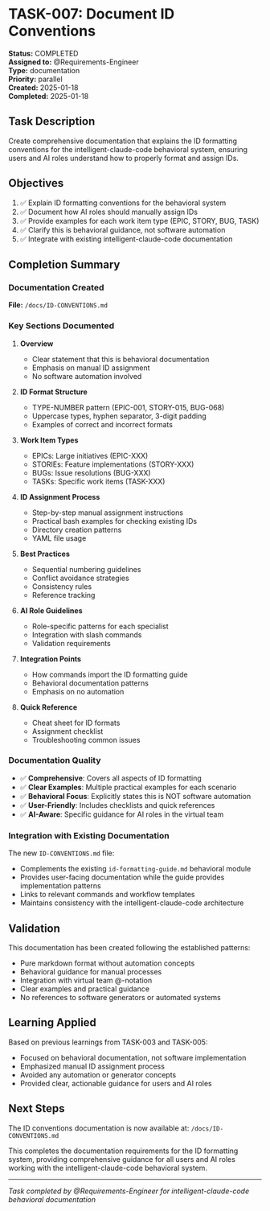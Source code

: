 # TASK-007: Document ID Conventions

**Status:** COMPLETED  
**Assigned to:** @Requirements-Engineer  
**Type:** documentation  
**Priority:** parallel  
**Created:** 2025-01-18  
**Completed:** 2025-01-18  

## Task Description

Create comprehensive documentation that explains the ID formatting conventions for the intelligent-claude-code behavioral system, ensuring users and AI roles understand how to properly format and assign IDs.

## Objectives

1. ✅ Explain ID formatting conventions for the behavioral system
2. ✅ Document how AI roles should manually assign IDs  
3. ✅ Provide examples for each work item type (EPIC, STORY, BUG, TASK)
4. ✅ Clarify this is behavioral guidance, not software automation
5. ✅ Integrate with existing intelligent-claude-code documentation

## Completion Summary

### Documentation Created

**File:** `/docs/ID-CONVENTIONS.md`

### Key Sections Documented

1. **Overview**
   - Clear statement that this is behavioral documentation
   - Emphasis on manual ID assignment
   - No software automation involved

2. **ID Format Structure**
   - TYPE-NUMBER pattern (EPIC-001, STORY-015, BUG-068)
   - Uppercase types, hyphen separator, 3-digit padding
   - Examples of correct and incorrect formats

3. **Work Item Types**
   - EPICs: Large initiatives (EPIC-XXX)
   - STORIEs: Feature implementations (STORY-XXX)
   - BUGs: Issue resolutions (BUG-XXX)
   - TASKs: Specific work items (TASK-XXX)

4. **ID Assignment Process**
   - Step-by-step manual assignment instructions
   - Practical bash examples for checking existing IDs
   - Directory creation patterns
   - YAML file usage

5. **Best Practices**
   - Sequential numbering guidelines
   - Conflict avoidance strategies
   - Consistency rules
   - Reference tracking

6. **AI Role Guidelines**
   - Role-specific patterns for each specialist
   - Integration with slash commands
   - Validation requirements

7. **Integration Points**
   - How commands import the ID formatting guide
   - Behavioral documentation patterns
   - Emphasis on no automation

8. **Quick Reference**
   - Cheat sheet for ID formats
   - Assignment checklist
   - Troubleshooting common issues

### Documentation Quality

- ✅ **Comprehensive**: Covers all aspects of ID formatting
- ✅ **Clear Examples**: Multiple practical examples for each scenario
- ✅ **Behavioral Focus**: Explicitly states this is NOT software automation
- ✅ **User-Friendly**: Includes checklists and quick references
- ✅ **AI-Aware**: Specific guidance for AI roles in the virtual team

### Integration with Existing Documentation

The new `ID-CONVENTIONS.md` file:
- Complements the existing `id-formatting-guide.md` behavioral module
- Provides user-facing documentation while the guide provides implementation patterns
- Links to relevant commands and workflow templates
- Maintains consistency with the intelligent-claude-code architecture

## Validation

This documentation has been created following the established patterns:
- Pure markdown format without automation concepts
- Behavioral guidance for manual processes
- Integration with virtual team @-notation
- Clear examples and practical guidance
- No references to software generators or automated systems

## Learning Applied

Based on previous learnings from TASK-003 and TASK-005:
- Focused on behavioral documentation, not software implementation
- Emphasized manual ID assignment process
- Avoided any automation or generator concepts
- Provided clear, actionable guidance for users and AI roles

## Next Steps

The ID conventions documentation is now available at:
`/docs/ID-CONVENTIONS.md`

This completes the documentation requirements for the ID formatting system, providing comprehensive guidance for all users and AI roles working with the intelligent-claude-code behavioral system.

---
*Task completed by @Requirements-Engineer for intelligent-claude-code behavioral documentation*